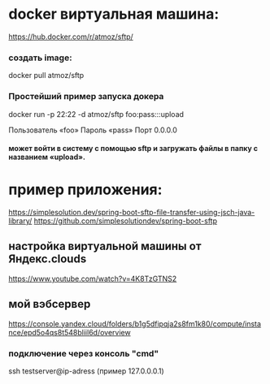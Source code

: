 # docker виртуальная машина:
https://hub.docker.com/r/atmoz/sftp/

### создать image: 
docker pull atmoz/sftp

### Простейший пример запуска докера
docker run -p 22:22 -d atmoz/sftp foo:pass:::upload

Пользователь «foo»
Пароль «pass» 
Порт 0.0.0.0

#### может войти в систему с помощью sftp и загружать файлы в папку с названием «upload».


# пример приложения:

https://simplesolution.dev/spring-boot-sftp-file-transfer-using-jsch-java-library/
https://github.com/simplesolutiondev/spring-boot-sftp

##  настройка виртуальной машины от Яндекс.clouds
https://www.youtube.com/watch?v=4K8TzGTNS2

## мой вэбсервер
https://console.yandex.cloud/folders/b1g5dfipqja2s8fm1k80/compute/instance/epd5o4qs8t548bliil6d/overview

### подключение через консоль "cmd"
ssh testserver@ip-adress (пример 127.0.0.0.1)

